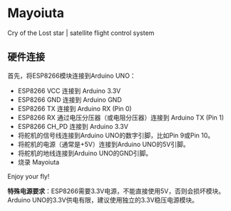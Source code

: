 # Mayoiuta
Cry of the Lost star | satellite flight control system

## 硬件连接
首先，将ESP8266模块连接到Arduino UNO：

- ESP8266 VCC 连接到 Arduino 3.3V
- ESP8266 GND 连接到 Arduino GND
- ESP8266 TX 连接到 Arduino RX (Pin 0)
- ESP8266 RX 通过电压分压器（或电阻分压器）连接到 Arduino TX (Pin 1)
- ESP8266 CH_PD 连接到 Arduino 3.3V
- 将舵机的信号线连接到Arduino UNO的数字引脚，比如Pin 9或Pin 10。
- 将舵机的电源（通常是+5V）连接到Arduino UNO的5V引脚。
- 将舵机的地线连接到Arduino UNO的GND引脚。
- 烧录 Mayoiuta

Enjoy your fly!

**特殊电源要求**：ESP8266需要3.3V电源，不能直接使用5V，否则会损坏模块。Arduino UNO的3.3V供电有限，建议使用独立的3.3V稳压电源模块。

